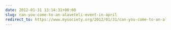 ```yaml
---
date: 2012-01-31 13:14:31+00:00
slug: can-you-come-to-an-alaveteli-event-in-april
redirect_to: https://www.mysociety.org/2012/01/31/can-you-come-to-an-alaveteli-event-in-april/
---
```

